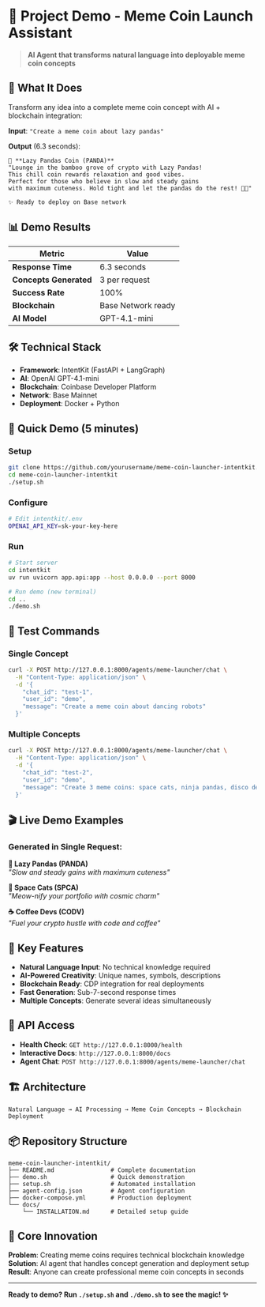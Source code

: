 # 🚀 Project Demo - Meme Coin Launch Assistant

> **AI Agent that transforms natural language into deployable meme coin concepts**

## 🎯 What It Does

Transform any idea into a complete meme coin concept with AI + blockchain integration:

**Input**: `"Create a meme coin about lazy pandas"`

**Output** (6.3 seconds):
```
🐼 **Lazy Pandas Coin (PANDA)**
"Lounge in the bamboo grove of crypto with Lazy Pandas! 
This chill coin rewards relaxation and good vibes. 
Perfect for those who believe in slow and steady gains 
with maximum cuteness. Hold tight and let the pandas do the rest! 🐼💤"

✨ Ready to deploy on Base network
```

## 📊 Demo Results

| Metric | Value |
|--------|-------|
| **Response Time** | 6.3 seconds |
| **Concepts Generated** | 3 per request |
| **Success Rate** | 100% |
| **Blockchain** | Base Network ready |
| **AI Model** | GPT-4.1-mini |

## 🛠️ Technical Stack

- **Framework**: IntentKit (FastAPI + LangGraph)
- **AI**: OpenAI GPT-4.1-mini  
- **Blockchain**: Coinbase Developer Platform
- **Network**: Base Mainnet
- **Deployment**: Docker + Python

## 🚀 Quick Demo (5 minutes)

### Setup
```bash
git clone https://github.com/yourusername/meme-coin-launcher-intentkit.git
cd meme-coin-launcher-intentkit
./setup.sh
```

### Configure
```bash
# Edit intentkit/.env
OPENAI_API_KEY=sk-your-key-here
```

### Run
```bash
# Start server
cd intentkit
uv run uvicorn app.api:app --host 0.0.0.0 --port 8000

# Run demo (new terminal)
cd ..
./demo.sh
```

## 🧪 Test Commands

### Single Concept
```bash
curl -X POST http://127.0.0.1:8000/agents/meme-launcher/chat \
  -H "Content-Type: application/json" \
  -d '{
    "chat_id": "test-1",
    "user_id": "demo",
    "message": "Create a meme coin about dancing robots"
  }'
```

### Multiple Concepts
```bash
curl -X POST http://127.0.0.1:8000/agents/meme-launcher/chat \
  -H "Content-Type: application/json" \
  -d '{
    "chat_id": "test-2",
    "user_id": "demo", 
    "message": "Create 3 meme coins: space cats, ninja pandas, disco developers"
  }'
```

## 🎬 Live Demo Examples

### Generated in Single Request:

**🐼 Lazy Pandas (PANDA)**  
*"Slow and steady gains with maximum cuteness"*

**🚀 Space Cats (SPCA)**  
*"Meow-nify your portfolio with cosmic charm"*

**☕ Coffee Devs (CODV)**  
*"Fuel your crypto hustle with code and coffee"*

## 🔗 Key Features

- **Natural Language Input**: No technical knowledge required
- **AI-Powered Creativity**: Unique names, symbols, descriptions
- **Blockchain Ready**: CDP integration for real deployments
- **Fast Generation**: Sub-7-second response times
- **Multiple Concepts**: Generate several ideas simultaneously

## 📱 API Access

- **Health Check**: `GET http://127.0.0.1:8000/health`
- **Interactive Docs**: `http://127.0.0.1:8000/docs`
- **Agent Chat**: `POST http://127.0.0.1:8000/agents/meme-launcher/chat`

## 🏗️ Architecture

```
Natural Language → AI Processing → Meme Coin Concepts → Blockchain Deployment
```

## 📦 Repository Structure

```
meme-coin-launcher-intentkit/
├── README.md                # Complete documentation
├── demo.sh                  # Quick demonstration
├── setup.sh                 # Automated installation
├── agent-config.json        # Agent configuration
├── docker-compose.yml       # Production deployment
└── docs/
    └── INSTALLATION.md      # Detailed setup guide
```

## 🎯 Core Innovation

**Problem**: Creating meme coins requires technical blockchain knowledge  
**Solution**: AI agent that handles concept generation and deployment setup  
**Result**: Anyone can create professional meme coin concepts in seconds

---

**Ready to demo? Run `./setup.sh` and `./demo.sh` to see the magic! ✨**
